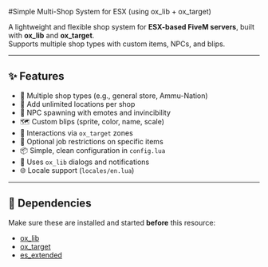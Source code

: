 #Simple Multi-Shop System for ESX (using ox_lib + ox_target)

A lightweight and flexible shop system for **ESX-based FiveM servers**, built with **ox_lib** and **ox_target**.  
Supports multiple shop types with custom items, NPCs, and blips.

---

## ✨ Features

- 🛒 Multiple shop types (e.g., general store, Ammu-Nation)
- 📍 Add unlimited locations per shop
- 🧍 NPC spawning with emotes and invincibility
- 🗺️ Custom blips (sprite, color, name, scale)
- 🧭 Interactions via `ox_target` zones
- 🛑 Optional job restrictions on specific items
- 📦 Simple, clean configuration in `config.lua`
- 🧠 Uses `ox_lib` dialogs and notifications
- 🌐 Locale support (`locales/en.lua`)

---

## 🧰 Dependencies

Make sure these are installed and started **before** this resource:

- [ox_lib](https://github.com/overextended/ox_lib)
- [ox_target](https://github.com/overextended/ox_target)
- [es_extended](https://github.com/esx-framework/es_extended)
